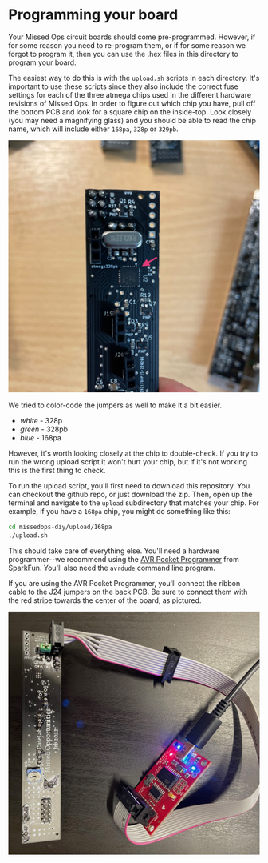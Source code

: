 # Programming your board

Your Missed Ops circuit boards should come pre-programmed. However, if for some reason you need to re-program them, or if for some reason we forgot to program it, then you can use the .hex files in this directory to program your board. 

The easiest way to do this is with the `upload.sh` scripts in each directory. It's important to use these scripts since they also include the correct fuse settings for each of the three atmega chips used in the different hardware revisions of Missed Ops. In order to figure out which chip you have, pull off the bottom PCB and look for a square chip on the inside-top. Look closely (you may need a magnifying glass) and you should be able to read the chip name, which will include either `168pa`, `328p` or `329pb`. 

![](../img/IMG_2571.jpeg)

We tried to color-code the jumpers as well to make it a bit easier.

- *white* - 328p
- *green* - 328pb
- *blue* - 168pa

However, it's worth looking closely at the chip to double-check. If you try to run the wrong upload script it won't hurt your chip, but if it's not working this is the first thing to check.

To run the upload script, you'll first need to download this repository. You can checkout the github repo, or just download the zip. Then, open up the terminal and navigate to the `upload` subdirectory that matches your chip. For example, if you have a `168pa` chip, you might do something like this:

```sh
cd missedops-diy/upload/168pa
./upload.sh
```

This should take care of everything else. You'll need a hardware programmer--we recommend using the [AVR Pocket Programmer](https://www.sparkfun.com/products/9825) from SparkFun. You'll also need the `avrdude` command line program.

If you are using the AVR Pocket Programmer, you'll connect the ribbon cable to the J24 jumpers on the back PCB. Be sure to connect them with the red stripe towards the center of the board, as pictured.

![](../img/IMG_2572.jpeg)